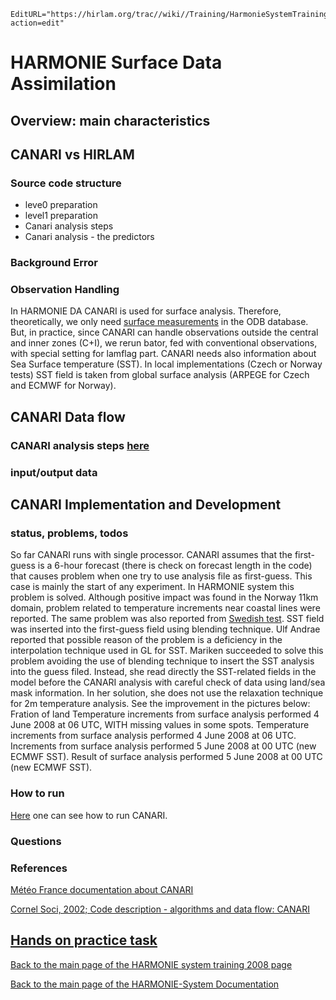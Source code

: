 ```@meta
EditURL="https://hirlam.org/trac//wiki//Training/HarmonieSystemTraining2008/Lecture/SurfaceAssimilation?action=edit"
```

# HARMONIE Surface Data Assimilation
## Overview: main characteristics
## CANARI vs HIRLAM
### Source code structure
 * leve0 preparation
 * level1 preparation
 * Canari analysis steps
 * Canari analysis - the predictors
### Background Error
### Observation Handling
In HARMONIE DA CANARI is used for surface analysis. Therefore, theoretically, we only need [surface measurements](https://hirlam.org/trac/attachment/wiki/HarmonieSystemTraining2008/Lecture/ObsHandling/harmonie_obs_surface.png) in the ODB database. But, in practice, since CANARI can handle observations outside the central and inner zones (C+I), we rerun bator, fed with conventional observations, with special setting for lamflag part. CANARI needs also information about Sea Surface temperature (SST). In local implementations (Czech or Norway tests) SST field is taken from global surface analysis (ARPEGE for Czech and ECMWF for Norway). 
## CANARI Data flow
### CANARI analysis steps [here](https://hirlam.org/trac/wiki/HarmonieSystemTraining2008/Lecture/DAdataflow#SurfaceanalysisCANARI)
### input/output data
## CANARI Implementation and Development
### status, problems, todos
So far CANARI runs with single processor. CANARI assumes that the first-guess is a 6-hour forecast (there is check on forecast length in the code) that causes problem when one try to use analysis file as first-guess. This case is mainly the start of any experiment. In HARMONIE system this problem is solved. Although positive impact was found in the Norway 11km domain, problem related to temperature increments near coastal lines were reported. The same problem was also reported from [Swedish test](https://hirlam.org/trac/wiki/HarmonieDAworkingweek200806#a1.HARMONIE3DVARadaptation). SST field was inserted into the first-guess field using blending technique. Ulf Andrae reported that possible reason of the problem is a deficiency in the interpolation technique used in GL for SST. Mariken succeeded to solve this problem avoiding the use of blending technique to insert the SST analysis into the guess filed. Instead, she read directly the SST-related fields in the model before the CANARI analysis with careful check of data using land/sea mask information. In her solution, she does not use the relaxation technique for 2m temperature analysis. See the improvement in the pictures below:
Fration of land
Temperature increments from surface analysis performed 4 June 2008 at 06 UTC, WITH missing values in some spots.
Temperature increments from surface analysis performed 4 June 2008 at 06 UTC.
Increments from surface analysis performed 5 June 2008 at 00 UTC (new ECMWF SST).
Result of surface analysis performed 5 June 2008 at 00 UTC (new ECMWF SST).
### How to run
[Here](https://hirlam.org/trac/wiki/HarmonieSystemTraining2008/Lecture/DAdataflow#SurfaceanalysisCANARI) one can see how to run CANARI.
### Questions

### References
[Météo France documentation about CANARI](http://www.cnrm.meteo.fr/gmapdoc/spip.php?article3)

[Cornel Soci, 2002; Code description - algorithms and data flow: CANARI](http://www.met.hu/pages/seminars/ALADIN2002/doc_canari.ps)

## [Hands on practice task](https://hirlam.org/trac/wiki/HarmonieSystemTraining2008/Lecture/DAdataflow#Handsonpracticetask)

[ Back to the main page of the HARMONIE system training 2008 page](https://hirlam.org/trac/wiki/HarmonieSystemTraining2008)

[Back to the main page of the HARMONIE-System Documentation](https://hirlam.org/trac/wiki/HarmonieSystemDocumentation)
